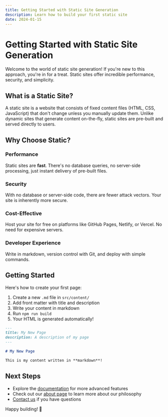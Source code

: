 ```yaml
---
title: Getting Started with Static Site Generation
description: Learn how to build your first static site
date: 2024-01-15
---
```


# Getting Started with Static Site Generation

Welcome to the world of static site generation! If you're new to this approach, you're in for a treat. Static sites offer incredible performance, security, and simplicity.

## What is a Static Site?

A static site is a website that consists of fixed content files (HTML, CSS, JavaScript) that don't change unless you manually update them. Unlike dynamic sites that generate content on-the-fly, static sites are pre-built and served directly to users.

## Why Choose Static?

### Performance
Static sites are **fast**. There's no database queries, no server-side processing, just instant delivery of pre-built files.

### Security
With no database or server-side code, there are fewer attack vectors. Your site is inherently more secure.

### Cost-Effective
Host your site for free on platforms like GitHub Pages, Netlify, or Vercel. No need for expensive servers.

### Developer Experience
Write in markdown, version control with Git, and deploy with simple commands.

## Getting Started

Here's how to create your first page:

1. Create a new `.md` file in `src/content/`
2. Add front matter with title and description
3. Write your content in markdown
4. Run `npm run build`
5. Your HTML is generated automatically!

```markdown
---
title: My New Page
description: A description of my page
---

# My New Page

This is my content written in **markdown**!
```

## Next Steps

- Explore the [documentation](/faq) for more advanced features
- Check out our [about page](/about) to learn more about our philosophy
- [Contact us](/contact) if you have questions

Happy building! 🚀 